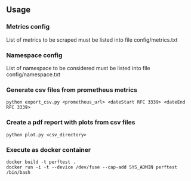 ## Usage

### Metrics config

List of metrics to be scraped must be listed into file config/metrics.txt

### Namespace config

List of namespace to be considered must be listed into file config/namespace.txt

### Generate csv files from prometheus metrics
```
python export_csv.py <prometheus_url> <dateStart RFC 3339> <dateEnd RFC 3339>
```

### Create a pdf report with plots from csv files
```
python plot.py <csv_directory>
```

### Execute as docker container
```
docker build -t perftest .
docker run -i -t --device /dev/fuse --cap-add SYS_ADMIN perftest /bin/bash
```

